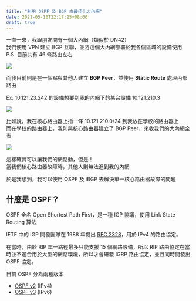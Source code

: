 ```yaml
---
title: "利用 OSPF 及 BGP 來最佳化大內網"
date: 2021-05-16T22:17:25+08:00
draft: true
---
```


一直一來，我跟朋友間有一個大內網（類似於 DN42）  
我們使用 VPN 建立 BGP 互聯，並將這個大內網部署於我各個區域的設備使用  
P.S. 目前共有 46 條路由左右

![](https://static.yiy.tw/media/blog/1621242200.png)

而我目前則是在一個點與其他人建立 **BGP Peer**，並使用 **Static Route** 處理內部路由

Ex: 10.121.23.242 的設備想要到我的內網下的某台設備 10.121.210.3

![](https://static.yiy.tw/media/blog/1621238898.png)

比如說，我在核心路由器上指一條 10.121.210.0/24 到我放在學校的路由器上  
而在學校的路由器上，我則與核心路由器建立了 BGP Peer，來收我們的大內網全表

![](https://static.yiy.tw/media/blog/1621244817.png)

這樣確實可以讓我們的網路動，但是！  
當我們核心路由器故障時，其他人則無法進到我的內網

於是我想到，我可以使用 OSPF 及 iBGP 去解決單一核心路由器故障的問題

## 什麼是 OSPF？

OSPF 全名 Open Shortest Path First，是一種 IGP 協議，使用 Link State Routing 算法

IETF 中的 IGP 開發團隊在 1988 年提出 [RFC 2328](https://datatracker.ietf.org/doc/html/rfc2328)，用於 IPv4 的路由協定。

在當時，由於 RIP 單一路徑最多只能支援 15 個網路設備，所以 RIP 路由協定在當時並不適合用於大型的網路環境，所以才會研發 IGRP 路由協定，並且同時開發出 OSPF 協定。 

目前 OSPF 分為兩種版本

- [OSPF v2](https://datatracker.ietf.org/doc/html/rfc2328) (IPv4)
- [OSPF v3](https://datatracker.ietf.org/doc/html/rfc5340) (IPv6)